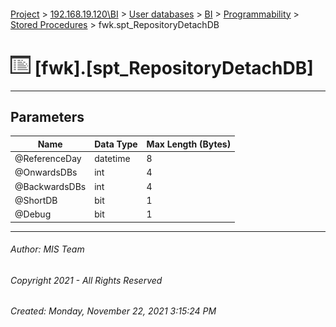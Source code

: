 #### 

[Project](../../../../../index.md) > [192.168.19.120\\BI](../../../../index.md) > [User databases](../../../index.md) > [BI](../../index.md) > [Programmability](../index.md) > [Stored Procedures](Stored_Procedures.md) > fwk.spt_RepositoryDetachDB

# ![Stored Procedures](../../../../../Images/StoredProcedure32.png) [fwk].[spt_RepositoryDetachDB]

---

## <a name="#parameters"></a>Parameters

| Name | Data Type | Max Length (Bytes) |
|---|---|---|
| @ReferenceDay | datetime | 8 |
| @OnwardsDBs | int | 4 |
| @BackwardsDBs | int | 4 |
| @ShortDB | bit | 1 |
| @Debug | bit | 1 |


---

###### Author:  MIS Team

###### Copyright 2021 - All Rights Reserved

###### Created: Monday, November 22, 2021 3:15:24 PM

